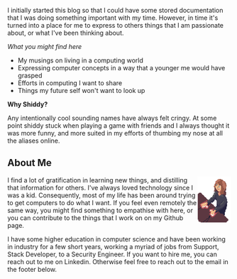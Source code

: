 I initially started this blog so that I could have some stored documentation that I was doing something important with my time. However, in time it's turned into a place for me to express to others things that I am passionate about, or what I've been thinking about. 

*What you might find here*

* My musings on living in a computing world
* Expressing computer concepts in a way that a younger me would have grasped
* Efforts in computing I want to share
* Things my future self won't want to look up

**Why Shiddy?**

Any intentionally cool sounding names have always felt cringy. At some point shiddy stuck when playing a game with friends and I always thought it was more funny, and more suited in my efforts of thumbing my nose at all the aliases online. 

## About Me

<img src="assets/about-me.gif" style="float: right; width: 15%"> I find a lot of gratification in learning new things, and distilling that information for others. I've always loved technology since I was a kid. Consequently, most of my life has been around trying to get computers to do what I want. If you feel even remotely the same way, you might find something to empathise with here, or you can contribute to the things that I work on on my Github page. 

I have some higher education in computer science and have been working in industry for a few short years, working a myriad of jobs from Support, Stack Developer, to a Security Engineer. If you want to hire me, you can reach out to me on Linkedin. Otherwise feel free to reach out to the email in the footer below.
